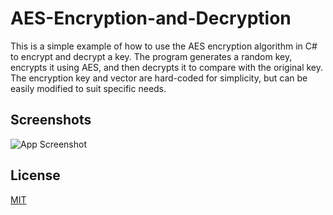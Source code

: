 # AES-Encryption-and-Decryption

This is a simple example of how to use the AES encryption algorithm in C# to encrypt and decrypt a key. The program generates a random key, encrypts it using AES, and then decrypts it to compare with the original key. The encryption key and vector are hard-coded for simplicity, but can be easily modified to suit specific needs.

## Screenshots

![App Screenshot](https://cdn.discordapp.com/attachments/1008195045960204349/1097924203765829662/New_Website_Blue_Mockup_Instagram_-_Laptop_1.gif)


## License

[MIT](https://choosealicense.com/licenses/mit/)
